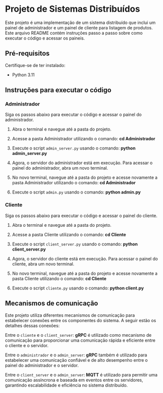 # Projeto de Sistemas Distribuídos

Este projeto é uma implementação de um sistema distribuído que inclui um painel de administrador e um painel de cliente para listagem de produtos. Este arquivo README contém instruções passo a passo sobre como executar o código e acessar os paineis.

## Pré-requisitos

Certifique-se de ter instalado:

- Python 3.11

## Instruções para executar o código
### Administrador
Siga os passos abaixo para executar o código e acessar o painel do administrador.

1. Abra o terminal e navegue até a pasta do projeto.

2. Acesse a pasta Administrador utilizando o comando:
**cd Administrador**

3. Execute o script `admin_server.py` usando o comando:
**python admin_server.py**

4. Agora, o servidor do administrador está em execução. Para acessar o painel do administrador, abra um novo terminal.

5. No novo terminal, navegue até a pasta do projeto e acesse novamente a pasta Administrador utilizando o comando:
**cd Administrador**

6. Execute o script `admin.py` usando o comando:
**python admin.py**
### Cliente
Siga os passos abaixo para executar o código e acessar o painel do cliente.

1. Abra o terminal e navegue até a pasta do projeto.

2. Acesse a pasta Cliente utilizando o comando:
**cd Cliente**

3. Execute o script `client_server.py` usando o comando:
**python client_server.py**

4. Agora, o servidor do cliente está em execução. Para acessar o painel do cliente, abra um novo terminal.

5. No novo terminal, navegue até a pasta do projeto e acesse novamente a pasta Cliente utilizando o comando:
**cd Cliente**

6. Execute o script `cliente.py` usando o comando:
**python client.py**

## Mecanismos de comunicação
Este projeto utiliza diferentes mecanismos de comunicação para estabelecer conexões entre os componentes do sistema. A seguir estão os detalhes dessas conexões:


Entre o `cliente` e o `client_server`: **gRPC** é utilizado como mecanismo de comunicação para proporcionar uma comunicação rápida e eficiente entre o cliente e o servidor.

Entre o `administrador` e o `admin_server`: **gRPC** também é utilizado para estabelecer uma comunicação confiável e de alto desempenho entre o painel do administrador e o servidor.

Entre o `client_server` e o `admin_server`: **MQTT** é utilizado para permitir uma comunicação assíncrona e baseada em eventos entre os servidores, garantindo escalabilidade e eficiência no sistema distribuído.
